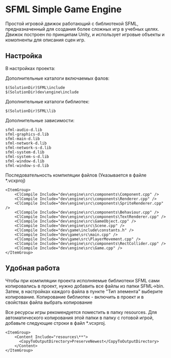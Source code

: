 # SFML Simple Game Engine
Простой игровой движок работающий с библиотекой SFML, предназначенный для создания более сложных игр в учебных целях. Движок построен по принципам Unity, и использует игровые объекты и комопненты для описания сцен игр. 

## Настройка
В настройках проекта:

Дополнительные каталоги включаемых фалов:
```
$(SolutionDir)SFML\include
$(SolutionDir)dev\engine\include
```
Дополнительные каталоги библиотек:
```
$(SolutionDir)SFML\lib
```
Дополнительные зависимости:
```
sfml-audio-d.lib
sfml-graphics-d.lib
sfml-main-d.lib
sfml-network-d.lib
sfml-network-s-d.lib
sfml-system-d.lib
sfml-system-s-d.lib
sfml-window-d.lib
sfml-window-s-d.lib
```
Последовательность компиляции файлов (Указывается в файле *.vcxproj)
```
<ItemGroup>
    <ClCompile Include="dev\engine\src\components\Component.cpp" />
    <ClCompile Include="dev\engine\src\components\Renderer.cpp" />
    <ClCompile Include="dev\engine\src\components\SpriteRenderer.cpp" />
    <ClCompile Include="dev\engine\src\components\Behaviour.cpp" />
    <ClCompile Include="dev\engine\src\components\TextRenderer.cpp" />
    <ClCompile Include="dev\engine\src\GameObject.cpp" />
    <ClCompile Include="dev\engine\src\Scene.cpp" />
    <ClCompile Include="dev\game\include\constants.h" />
    <ClCompile Include="dev\game\src\main.cpp" />
    <ClCompile Include="dev\game\src\PlayerMovement.cpp" />
    <ClCompile Include="dev\engine\src\components\RectCollider.cpp" />
    <ClCompile Include="dev\engine\src\Game.cpp" />
</ItemGroup>
```  
## Удобная работа
Чтобы при компиляции проекта исполняемые библиотеки SFML сами копировались в проект, нужно добавить все файлы из папки SFML->bin. Затем, в настройках каждого файла в пункте
"Тип элемента" выберите копирование. 
Копирование библиотек - включить в проект и в свойствах файла выбрать копирование

Все ресурсы игры рекомендуется поместить в папку resources. Для автоматического копирования этой папки в папку с готовой игрой, добавьте следующие строки в файл *.vcxproj.
```
<ItemGroup>
    <Content Include="resources\**">
      <CopyToOutputDirectory>PreserveNewest</CopyToOutputDirectory>
    </Content>
</ItemGroup>
```
